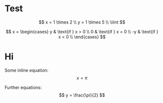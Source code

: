 # Test
$$ 
x = 1 \times 2 \\
y = 1 \times 5 \\
\iiint
$$

$$
x = \begin{cases}
    y & \text{if } x > 0 \\
    0 & \text{if } x = 0 \\
    -y & \text{if } x < 0 \\
    \end{cases}
$$
# Hi
Some inline equation: $$ x = \pi $$

Further equations:
$$
    y = \frac{\pi}{2}
$$
